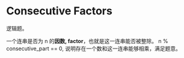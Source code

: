 # Consecutive Factors

逻辑题。

一个连串是否为 n 的**因数, factor**，也就是这一连串能否被整除。 n % consecutive_part == 0, 说明存在一个数和这一连串能够相乘，满足题意。